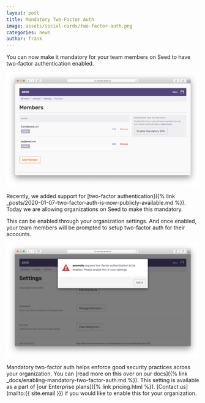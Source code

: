 ```yaml
---
layout: post
title: Mandatory Two-Factor Auth
image: assets/social-cards/two-factor-auth.png
categories: news
author: frank
---
```


You can now make it mandatory for your team members on Seed to have two-factor authentication enabled.

![Enable mandatory 2FA setting](/assets/blog/mandatory-two-factor-auth/enable-mandatory-2fa-setting.png)

Recently, we added support for [two-factor authentication]({% link _posts/2020-01-07-two-factor-auth-is-now-publicly-available.md %}). Today we are allowing organizations on Seed to make this mandatory.

This can be enabled through your organization settings. And once enabled, your team members will be prompted to setup two-factor auth for their accounts.

![2FA required modal on Seed](/assets/blog/mandatory-two-factor-auth/2fa-required-modal-on-seed.png)

Mandatory two-factor auth helps enforce good security practices across your organization. You can [read more on this over on our docs]({% link _docs/enabling-mandatory-two-factor-auth.md %}). This setting is available as a part of [our Enterprise plans]({% link pricing.html %}). [Contact us](mailto:{{ site.email }}) if you would like to enable this for your organization.
